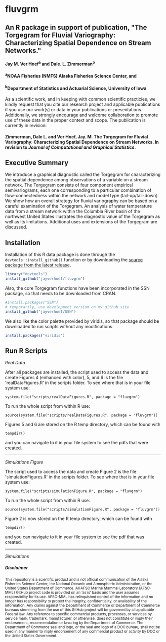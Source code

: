 # fluvgrm 
## An R package in support of publication, "The Torgegram for Fluvial Variography: Characterizing Spatial Dependence on Stream Networks." 

#### Jay M. Ver Hoef<sup>a</sup> and Dale. L. Zimmerman<sup>b</sup>

#### <sup>a</sup>NOAA Fisheries (NMFS) Alaska Fisheries Science Center, and 
#### <sup>b</sup>Department of Statistics and Actuarial Science, University of Iowa

As a scientific work, and in keeping with common scientific practicies, we kindly request that you cite our research project and applicable publications if you use our work(s) or data in your publications or presentations. Additionally, we strongly encourage and welcome collaboration to promote use of these data in the proper context and scope.  The publication is currently in revision:

#### Zimmerman, Dale L. and Ver Hoef, Jay. M. The Torgegram for Fluvial Variography: Characterizing Spatial Dependence on Stream Networks. In revision to *Journal of Computational and Graphical Statistics*.


Executive Summary
-----------------

We introduce a graphical diagnostic called the Torgegram for characterizing the spatial dependence among observations of a variable on a stream network. The Torgegram consists of four component empirical semivariograms, each one corresponding to a particular combination of flow-connectedness within the network and model type (tail-up/tail-down). We show how an overall strategy for fluvial variography can be based on a careful examination of the Torgegram. An analysis of water temperature data from a stream network within the Columbia River basin of the northwest United States illustrates the diagnostic value of the Torgegram as well as its limitations. Additional uses and extensions of the Torgegram are discussed.

Installation
------------

Installation of this R data package is done through the `devtools::install_github()` function or by downloading the [source package from the latest release](https://github.com/jayverhoef/fluvgrm).

``` r
library("devtools")
install_github("jayverhoef/fluvgrm")
```
Also, the core Torgegram functions have been incorporated in the SSN package, so that needs to be downloaded from CRAN.

``` r
#install.packages("SSN")
# temporarily, use development version on my github site
install_github("jayverhoef/SSN")
```
We also like the color palette provided by viridis, so that package should be downloaded to run scripts without any modifications.

``` r
install.packages("viridis")
```

Run R Scripts
-------------

*Real Data*

After all packages are installed, the script used to access the data and create Figures 4 (enhanced with color), 5, and 6 is the file 'realDataFigures.R' in the scripts folder.  To see where that is in your file system use:

```
system.file("scripts/realDataFigures.R", package = "fluvgrm")
```

To run the whole script from within R use:

```
source(system.file("scripts/realDataFigures.R", package = "fluvgrm"))
```

Figures 5 and 6 are stored on the R temp directory, which can be found with

```
tempdir()
```

and you can navigate to it in your file system to see the pdfs that were created.

-------------
*Simulations Figure*

The script used to access the data and create Figure 2 is the file 'simulationFigures.R' in the scripts folder.  To see where that is in your file system use:

```
system.file("scripts/simulationFigure.R", package = "fluvgrm")
```

To run the whole script from within R use:

```
source(system.file("scripts/simulationFigure.R", package = "fluvgrm"))
```

Figure 2 is now stored on the R temp directory, which can be found with

```
tempdir()
```

and you can navigate to it in your file system to see the pdf that was created.


-------------
*Simulations*

##### Disclaimer

<sub>This repository is a scientific product and is not official communication of the Alaska Fisheries Science Center, the National Oceanic and Atmospheric Administration, or the United States Department of Commerce. All AFSC Marine Mammal Laboratory (AFSC-MML) GitHub project code is provided on an ‘as is’ basis and the user assumes responsibility for its use. AFSC-MML has relinquished control of the information and no longer has responsibility to protect the integrity, confidentiality, or availability of the information. Any claims against the Department of Commerce or Department of Commerce bureaus stemming from the use of this GitHub project will be governed by all applicable Federal law. Any reference to specific commercial products, processes, or services by service mark, trademark, manufacturer, or otherwise, does not constitute or imply their endorsement, recommendation or favoring by the Department of Commerce. The Department of Commerce seal and logo, or the seal and logo of a DOC bureau, shall not be used in any manner to imply endorsement of any commercial product or activity by DOC or the United States Government.</sub>
